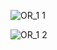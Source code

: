 ![OR_1 1](https://github.com/Gaby-M/Our_Roots/assets/116870006/599e1221-9f82-47ff-a92e-a04db0fba62e)

![OR_1 2](https://github.com/Gaby-M/Our_Roots/assets/116870006/47021bcc-6aa2-4328-94e7-06a7c38d8e09)
